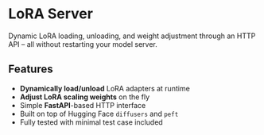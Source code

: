 # LoRA Server 

Dynamic LoRA loading, unloading, and weight adjustment through an HTTP API – all without restarting your model server.

## Features

-  **Dynamically load/unload** LoRA adapters at runtime
-  **Adjust LoRA scaling weights** on the fly
-  Simple **FastAPI**-based HTTP interface
-  Built on top of Hugging Face `diffusers` and `peft`
-  Fully tested with minimal test case included
